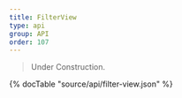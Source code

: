 ```yaml
---
title: FilterView
type: api
group: API
order: 107
---
```

> Under Construction.

{% docTable "source/api/filter-view.json" %}


